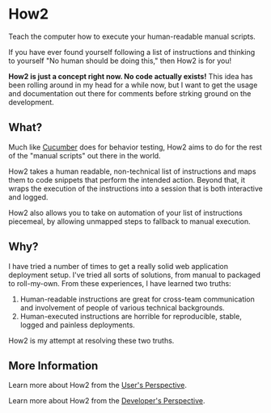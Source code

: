 How2
====

Teach the computer how to execute your human-readable manual scripts.

If you have ever found yourself following a list of instructions and 
thinking to yourself "No human should be doing this," then How2 is for 
you!

**How2 is just a concept right now. No code actually exists!**
This idea has been rolling around in my head for a while now, but I want
to get the usage and documentation out there for comments before strking
ground on the development.

What?
-----
Much like [Cucumber](http://cukes.info/) does for behavior testing, How2 
aims to do for the rest of the "manual scripts" out there in the world.

How2 takes a human readable, non-technical list of instructions and maps
them to code snippets that perform the intended action. Beyond that,
it wraps the execution of the instructions into a session that is both
interactive and logged.

How2 also allows you to take on automation of your list of instructions
piecemeal, by allowing unmapped steps to fallback to manual execution.

Why?
----
I have tried a number of times to get a really solid web application
deployment setup. I've tried all sorts of solutions, from manual to
packaged to roll-my-own. From these experiences, I have learned two
truths:

  1. Human-readable instructions are great for cross-team communication 
     and involvement of people of various technical backgrounds.
  2. Human-executed instructions are horrible for reproducible, stable,
     logged and painless deployments.

How2 is my attempt at resolving these two truths.

More Information
----------------
Learn more about How2 from the [User's Perspective](https://github.com/JamesMaroney/How2/wiki/Overview:-User's-Perspective).

Learn more about How2 from the [Developer's Perspective](https://github.com/JamesMaroney/How2/wiki/Overview:-Developer's-Perspective).